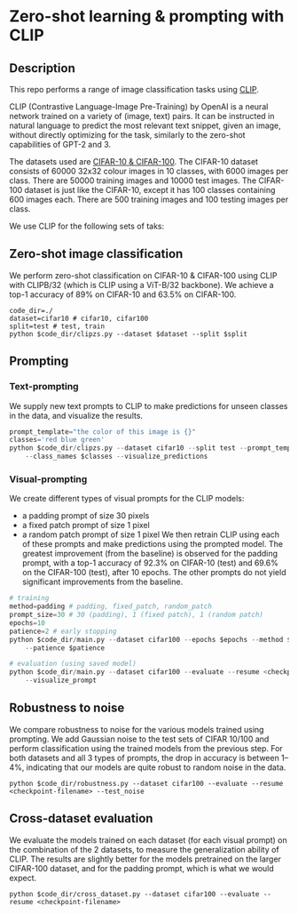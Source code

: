 # Zero-shot learning & prompting with CLIP

 ## Description
 This repo performs a range of image classification tasks using [CLIP](https://github.com/openai/CLIP).

 CLIP (Contrastive Language-Image Pre-Training) by OpenAI is a neural network trained on a variety of (image, text) pairs. It can be instructed in natural language to predict the most relevant text snippet, given an image, without directly optimizing for the task, similarly to the zero-shot capabilities of GPT-2 and 3.

 The datasets used are [CIFAR-10 & CIFAR-100](https://www.cs.toronto.edu/~kriz/cifar.html). The CIFAR-10 dataset consists of 60000 32x32 colour images in 10 classes, with 6000 images per class. There are 50000 training images and 10000 test images. The CIFAR-100 dataset is just like the CIFAR-10, except it has 100 classes containing 600 images each. There are 500 training images and 100 testing images per class. 

 We use CLIP for the following sets of taks:

 ## Zero-shot image classification
 We perform zero-shot classification on CIFAR-10 & CIFAR-100 using CLIP with CLIPB/32 (which is CLIP using a ViT-B/32 backbone). We achieve a top-1 accuracy of 89% on CIFAR-10 and 63.5% on CIFAR-100. 
    
    code_dir=./
    dataset=cifar10 # cifar10, cifar100
    split=test # test, train
    python $code_dir/clipzs.py --dataset $dataset --split $split

 ## Prompting

 ### Text-prompting
 We supply new text prompts to CLIP to make predictions for unseen classes in the data, and visualize the results.

```python
prompt_template="the color of this image is {}"
classes='red blue green'
python $code_dir/clipzs.py --dataset cifar10 --split test --prompt_template "$prompt_template" \
    --class_names $classes --visualize_predictions
```

 ### Visual-prompting
 We create different types of visual prompts for the CLIP models: 
 - a padding prompt of size 30 pixels
 -  a fixed patch prompt of size 1 pixel
 -  a random patch prompt of size 1 pixel
 We then retrain CLIP using each of these prompts and make predictions using the prompted model. The greatest improvement (from the baseline) is observed for the padding prompt, with a top-1 accuracy of 92.3% on CIFAR-10 (test) and 69.6% on the CIFAR-100 (test), after 10 epochs. The other prompts do not yield significant improvements from the baseline.

```python
# training
method=padding # padding, fixed_patch, random_patch
prompt_size=30 # 30 (padding), 1 (fixed patch), 1 (random patch)
epochs=10
patience=2 # early stopping
python $code_dir/main.py --dataset cifar100 --epochs $epochs --method $method --prompt_size $prompt_size \
    --patience $patience

# evaluation (using saved model)
python $code_dir/main.py --dataset cifar100 --evaluate --resume <checkpoint-filename> \
    --visualize_prompt
```

 ## Robustness to noise
 We compare robustness to noise for the various models trained using prompting. We add Gaussian noise to the test sets of CIFAR 10/100 and perform classification using the trained models from the previous step. For both datasets and all 3 types of prompts, the drop in accuracy is between 1–4%, indicating that our models are quite robust to random noise in the data.

 ```
python $code_dir/robustness.py --dataset cifar100 --evaluate --resume <checkpoint-filename> --test_noise
```

 ## Cross-dataset evaluation
 We evaluate the models trained on each dataset (for each visual prompt) on the combination of the 2 datasets, to measure the generalization ability of CLIP. The results are slightly better for the models pretrained on the larger CIFAR-100 dataset, and for the padding prompt, which is what we would expect.

```
python $code_dir/cross_dataset.py --dataset cifar100 --evaluate --resume <checkpoint-filename>
```